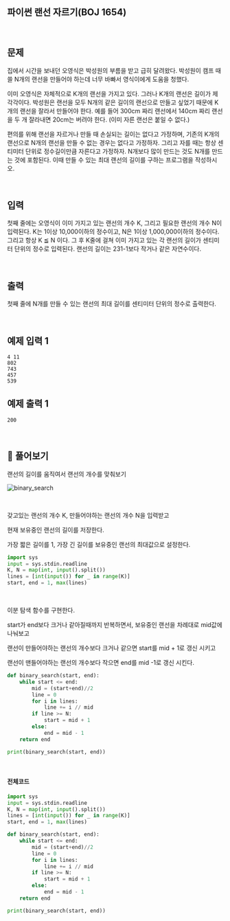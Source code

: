 ## 파이썬 랜선 자르기(BOJ 1654)

<br>

## 문제

집에서 시간을 보내던 오영식은 박성원의 부름을 받고 급히 달려왔다. 박성원이 캠프 때 쓸 N개의 랜선을 만들어야 하는데 너무 바빠서 영식이에게 도움을 청했다.

이미 오영식은 자체적으로 K개의 랜선을 가지고 있다. 그러나 K개의 랜선은 길이가 제각각이다. 박성원은 랜선을 모두 N개의 같은 길이의 랜선으로 만들고 싶었기 때문에 K개의 랜선을 잘라서 만들어야 한다. 예를 들어 300cm 짜리 랜선에서 140cm 짜리 랜선을 두 개 잘라내면 20cm는 버려야 한다. (이미 자른 랜선은 붙일 수 없다.)

편의를 위해 랜선을 자르거나 만들 때 손실되는 길이는 없다고 가정하며, 기존의 K개의 랜선으로 N개의 랜선을 만들 수 없는 경우는 없다고 가정하자. 그리고 자를 때는 항상 센티미터 단위로 정수길이만큼 자른다고 가정하자. N개보다 많이 만드는 것도 N개를 만드는 것에 포함된다. 이때 만들 수 있는 최대 랜선의 길이를 구하는 프로그램을 작성하시오.

<br>

## 입력

첫째 줄에는 오영식이 이미 가지고 있는 랜선의 개수 K, 그리고 필요한 랜선의 개수 N이 입력된다. K는 1이상 10,000이하의 정수이고, N은 1이상 1,000,000이하의 정수이다. 그리고 항상 K ≦ N 이다. 그 후 K줄에 걸쳐 이미 가지고 있는 각 랜선의 길이가 센티미터 단위의 정수로 입력된다. 랜선의 길이는 231-1보다 작거나 같은 자연수이다.

<br>

## 출력

첫째 줄에 N개를 만들 수 있는 랜선의 최대 길이를 센티미터 단위의 정수로 출력한다.

<br>

## 예제 입력 1

```
4 11
802
743
457
539
```

## 예제 출력 1

```
200
```

<br>

## 📝 풀어보기

랜선의 길이를 움직여서 랜선의 개수를 맞춰보기

![binary_search](../../binary_search.gif)

<br>

갖고있는 랜선의 개수 K, 만들어야하는 랜선의 개수 N을 입력받고

현재 보유중인 랜선의 길이를 저장한다.

가장 짧은 길이를 1, 가장 긴 길이를 보유중인 랜선의 최대값으로 설정한다.

``` python
import sys
input = sys.stdin.readline
K, N = map(int, input().split())
lines = [int(input()) for _ in range(K)]
start, end = 1, max(lines)
```

<br>

이분 탐색 함수를 구현한다.

start가 end보다 크거나 같아질때까지 반복하면서, 보유중인 랜선을 차례대로 mid값에 나눠보고 

랜선이 만들어야하는 랜선의 개수보다 크거나 같으면 start를 mid + 1로 갱신 시키고

랜선이 맨들어야하는 랜선의 개수보다 작으면 end를 mid -1로 갱신 시킨다.

``` python
def binary_search(start, end):
    while start <= end:
        mid = (start+end)//2
        line = 0
        for i in lines:
            line += i // mid
        if line >= N:
            start = mid + 1
        else:
            end = mid - 1
    return end

print(binary_search(start, end))
```

<br>

#### 전체코드

``` python
import sys
input = sys.stdin.readline
K, N = map(int, input().split())
lines = [int(input()) for _ in range(K)]
start, end = 1, max(lines)

def binary_search(start, end):
    while start <= end:
        mid = (start+end)//2
        line = 0
        for i in lines:
            line += i // mid
        if line >= N:
            start = mid + 1
        else:
            end = mid - 1
    return end

print(binary_search(start, end))
```



